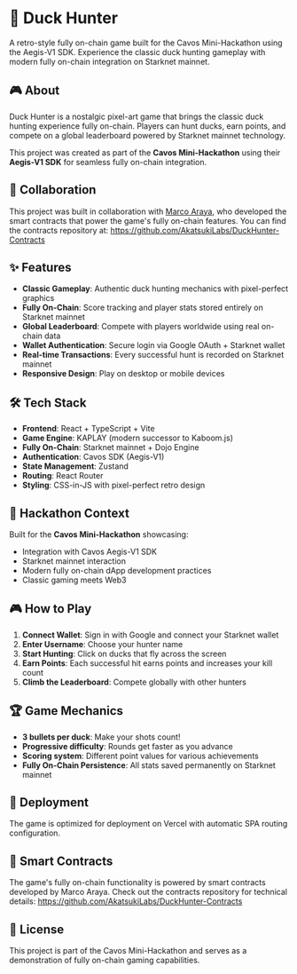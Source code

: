 # 🦆 Duck Hunter

A retro-style fully on-chain game built for the Cavos Mini-Hackathon using the Aegis-V1 SDK. Experience the classic duck hunting gameplay with modern fully on-chain integration on Starknet mainnet.

## 🎮 About

Duck Hunter is a nostalgic pixel-art game that brings the classic duck hunting experience fully on-chain. Players can hunt ducks, earn points, and compete on a global leaderboard powered by Starknet mainnet technology.

This project was created as part of the **Cavos Mini-Hackathon** using their **Aegis-V1 SDK** for seamless fully on-chain integration.

## 🤝 Collaboration

This project was built in collaboration with [Marco Araya](https://github.com/coxmars), who developed the smart contracts that power the game's fully on-chain features. You can find the contracts repository at: https://github.com/AkatsukiLabs/DuckHunter-Contracts

## ✨ Features

- **Classic Gameplay**: Authentic duck hunting mechanics with pixel-perfect graphics
- **Fully On-Chain**: Score tracking and player stats stored entirely on Starknet mainnet
- **Global Leaderboard**: Compete with players worldwide using real on-chain data
- **Wallet Authentication**: Secure login via Google OAuth + Starknet wallet
- **Real-time Transactions**: Every successful hunt is recorded on Starknet mainnet
- **Responsive Design**: Play on desktop or mobile devices

## 🛠 Tech Stack

- **Frontend**: React + TypeScript + Vite
- **Game Engine**: KAPLAY (modern successor to Kaboom.js)
- **Fully On-Chain**: Starknet mainnet + Dojo Engine
- **Authentication**: Cavos SDK (Aegis-V1)
- **State Management**: Zustand
- **Routing**: React Router
- **Styling**: CSS-in-JS with pixel-perfect retro design

## 🎯 Hackathon Context

Built for the **Cavos Mini-Hackathon** showcasing:
- Integration with Cavos Aegis-V1 SDK
- Starknet mainnet interaction
- Modern fully on-chain dApp development practices
- Classic gaming meets Web3

## 🎮 How to Play

1. **Connect Wallet**: Sign in with Google and connect your Starknet wallet
2. **Enter Username**: Choose your hunter name
3. **Start Hunting**: Click on ducks that fly across the screen
4. **Earn Points**: Each successful hit earns points and increases your kill count
5. **Climb the Leaderboard**: Compete globally with other hunters

## 🏆 Game Mechanics

- **3 bullets per duck**: Make your shots count!
- **Progressive difficulty**: Rounds get faster as you advance
- **Scoring system**: Different point values for various achievements
- **Fully On-Chain Persistence**: All stats saved permanently on Starknet mainnet

## 📱 Deployment

The game is optimized for deployment on Vercel with automatic SPA routing configuration.

## 🤖 Smart Contracts

The game's fully on-chain functionality is powered by smart contracts developed by Marco Araya. Check out the contracts repository for technical details: https://github.com/AkatsukiLabs/DuckHunter-Contracts

## 📄 License

This project is part of the Cavos Mini-Hackathon and serves as a demonstration of fully on-chain gaming capabilities.
